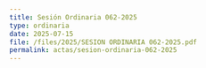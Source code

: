 ```yaml
---
title: Sesión Ordinaria 062-2025
type: ordinaria
date: 2025-07-15
file: /files/2025/SESION ORDINARIA 062-2025.pdf
permalink: actas/sesion-ordinaria-062-2025
---
```


